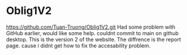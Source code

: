 # Oblig1V2
https://github.com/Tuan-Truong/Oblig1V2.git
Had some problem with GitHub earlier, would like some help. couldnt commit to main on github desktop.
This is the version 2 of the website. The diffrence is the report page. cause i didnt get how to fix the accesability problem.
